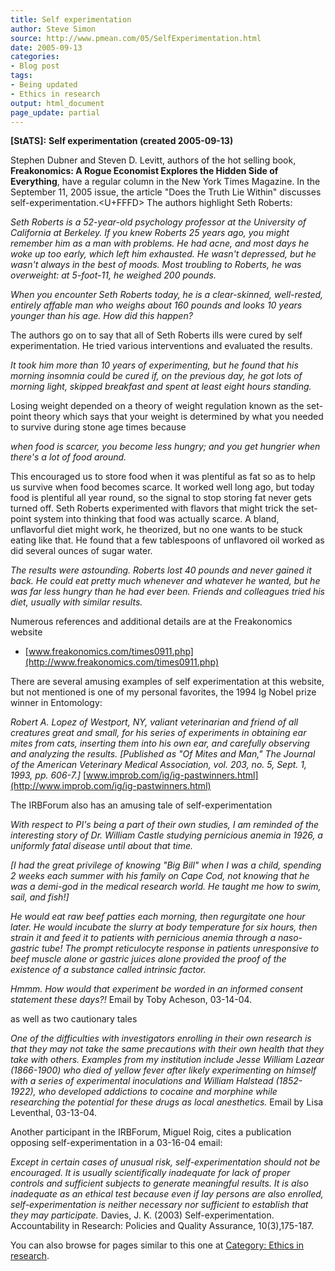```yaml
---
title: Self experimentation
author: Steve Simon
source: http://www.pmean.com/05/SelfExperimentation.html
date: 2005-09-13
categories:
- Blog post
tags:
- Being updated
- Ethics in research
output: html_document
page_update: partial
---
```

**[StATS]:** **Self experimentation (created
2005-09-13)**

Stephen Dubner and Steven D. Levitt, authors of the hot selling book,
**Freakonomics: A Rogue Economist Explores the Hidden Side of
Everything**, have a regular column in the New York Times Magazine. In
the September 11, 2005 issue, the article "Does the Truth Lie Within"
discusses self-experimentation.<U+FFFD> The authors highlight Seth Roberts:

*Seth Roberts is a 52-year-old psychology professor at the University
of California at Berkeley. If you knew Roberts 25 years ago, you might
remember him as a man with problems. He had acne, and most days he
woke up too early, which left him exhausted. He wasn't depressed, but
he wasn't always in the best of moods. Most troubling to Roberts, he
was overweight: at 5-foot-11, he weighed 200 pounds.*

*When you encounter Seth Roberts today, he is a clear-skinned,
well-rested, entirely affable man who weighs about 160 pounds and
looks 10 years younger than his age. How did this happen?*

The authors go on to say that all of Seth Roberts ills were cured by
self experimentation. He tried various interventions and evaluated the
results.

*It took him more than 10 years of experimenting, but he found that
his morning insomnia could be cured if, on the previous day, he got
lots of morning light, skipped breakfast and spent at least eight
hours standing.*

Losing weight depended on a theory of weight regulation known as the
set-point theory which says that your weight is determined by what you
needed to survive during stone age times because

*when food is scarcer, you become less hungry; and you get hungrier
when there's a lot of food around.*

This encouraged us to store food when it was plentiful as fat so as to
help us survive when food becomes scarce. It worked well long ago, but
today food is plentiful all year round, so the signal to stop storing
fat never gets turned off. Seth Roberts experimented with flavors that
might trick the set-point system into thinking that food was actually
scarce. A bland, unflavorful diet might work, he theorized, but no one
wants to be stuck eating like that. He found that a few tablespoons of
unflavored oil worked as did several ounces of sugar water.

*The results were astounding. Roberts lost 40 pounds and never gained
it back. He could eat pretty much whenever and whatever he wanted, but
he was far less hungry than he had ever been. Friends and colleagues
tried his diet, usually with similar results.*

Numerous references and additional details are at the Freakonomics
website

- [www.freakonomics.com/times0911.php](http://www.freakonomics.com/times0911.php)

There are several amusing examples of self experimentation at this
website, but not mentioned is one of my personal favorites, the 1994 Ig
Nobel prize winner in Entomology:

*Robert A. Lopez of Westport, NY, valiant veterinarian and friend of
all creatures great and small, for his series of experiments in
obtaining ear mites from cats, inserting them into his own ear, and
carefully observing and analyzing the results. \[Published as "Of
Mites and Man," The Journal of the American Veterinary Medical
Association, vol. 203, no. 5, Sept. 1, 1993, pp. 606-7.\]*
[www.improb.com/ig/ig-pastwinners.html](http://www.improb.com/ig/ig-pastwinners.html)

The IRBForum also has an amusing tale of self-experimentation

*With respect to PI's being a part of their own studies, I am
reminded of the interesting story of Dr. William Castle studying
pernicious anemia in 1926, a uniformly fatal disease until about that
time.*

*\[I had the great privilege of knowing "Big Bill" when I was a
child, spending 2 weeks each summer with his family on Cape Cod, not
knowing that he was a demi-god in the medical research world. He
taught me how to swim, sail, and fish!\]*

*He would eat raw beef patties each morning, then regurgitate one hour
later. He would incubate the slurry at body temperature for six hours,
then strain it and feed it to patients with pernicious anemia through
a naso-gastric tube! The prompt reticulocyte response in patients
unresponsive to beef muscle alone or gastric juices alone provided the
proof of the existence of a substance called intrinsic factor.*

*Hmmm. How would that experiment be worded in an informed consent
statement these days?!* Email by Toby Acheson, 03-14-04.

as well as two cautionary tales

*One of the difficulties with investigators enrolling in their own
research is that they may not take the same precautions with their own
health that they take with others. Examples from my institution
include Jesse William Lazear (1866-1900) who died of yellow fever
after likely experimenting on himself with a series of experimental
inoculations and William Halstead (1852-1922), who developed
addictions to cocaine and morphine while researching the potential for
these drugs as local anesthetics.* Email by Lisa Leventhal, 03-13-04.

Another participant in the IRBForum, Miguel Roig, cites a publication
opposing self-experimentation in a 03-16-04 email:

*Except in certain cases of unusual risk, self-experimentation should
not be encouraged. It is usually scientifically inadequate for lack of
proper controls and sufficient subjects to generate meaningful
results. It is also inadequate as an ethical test because even if lay
persons are also enrolled, self-experimentation is neither necessary
nor sufficient to establish that they may participate.* Davies, J. K.
(2003) Self-experimentation. Accountability in Research: Policies and
Quality Assurance, 10(3),175-187.

You can also browse
for pages similar to this one at [Category: Ethics in
research](../category/EthicsInResearch.html).

